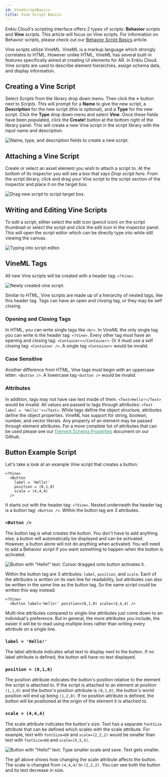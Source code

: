```yaml
---
id: VineScriptBasics
title: Vine Script Basics
---
```


Enklu Cloud's scripting interface offers 2 types of scripts: **Behavior** scripts and **Vine** scripts. This article will focus on Vine scripts. For information on Behavior scripts, please check out our [Behavior Script Basics](/docs/Scripting/BehaviorScriptBasics) article.

Vine scripts utilize VineML. VineML is a markup language which strongly correlates to HTML. However unlike HTML, VineML has several built-in features specifically aimed at creating UI elements for AR. In Enklu Cloud, Vine scripts are used to describe element hierarchies, assign schema data, and display information.

## Creating a Vine Script

Select *Scripts* from the library drop down menu. Then click the **+** button next to *Scripts*. This will prompt for a **Name** to give the new script, a **Description** for the new script (this is optional), and a **Type** for the new script. Click the **Type** drop down menu and select **Vine**. Once these fields have been populated, click the **Create!** button at the bottom right of the library panel. This will create a new Vine script in the script library with the input name and description.

![Name, type, and description fields to create a new script.](/img/product/VineScriptBasics_CreateNewVine.gif)

## Attaching a Vine Script

Create or select an asset element you wish to attach a script to. At the bottom of its inspector you will see a box that says *Drop script here.* From the script library, click and drag your Vine script to the script section of the inspector and place it on the target box.

![Drag new script to script target box.](/img/product/VineScriptBasics_AttachNewVine.gif)

## Writing and Editing Vine Scripts

To edit a script, either select the edit icon (pencil icon) on the script thumbnail or select the script and click the edit icon in the inspector panel. This will open the script editor which can be directly type into while still viewing the canvas.

![Typing into script editor.](/img/product/VineScriptBasics_EditNewVine.gif)

## VineML Tags

All new Vine scripts will be created with a header tag: `<?Vine>`.

![Newly created vine script.](/img/product/VineScriptBasics_NewVineContents.png)

Similar to HTML, Vine scripts are made up of a hierarchy of nested tags, like this header tag. Tags can have an open and closing tag, or they may be self closing.

### Opening and Closing Tags

In HTML, you can write single tags like `<br>`. In VineML the only single tag you can write is the header tag: `<?Vine>`. Every other tag must have an opening and closing tag: `<Container></Container>`. Or it must use a self closing tag: `<Container />`. A single tag `<Container>` would be invalid.

### Case Sensitive

Another difference from HTML, Vine tags must begin with an uppercase letter: `<Button />`. A lowercase tag `<button />` would be invalid.

### Attributes

In addition, tags may not have raw text inside of them. `<Text>Hello!</Text>` would be invalid. All values are passed to tags through attributes: `<Text label = 'Hello!'></Text>`. While tags define the object structure, attributes define the object properties. VineML has support for string, boolean, number, and vector literals. Any property of an element may be passed through element attributes.  For a more complete list of attributes that can be used please see our <a style="color:#35947c" href="https://github.com/enklu/enkluplayer/blob/master/Documentation~/element.schema.properties.md" target="_blank" rel="noopener"><u>Element Schema Properties</u></a> document on our Github.


## Button Example Script

Let's take a look at an example Vine script that creates a button:

```
<?Vine>
  <Button
    label = 'Hello!'
    position = (0,1,0)
    scale = (4,4,4)
  />
```

It starts out with the header tag: `<?Vine>`. Nested underneath the header tag is a button tag: `<Button />`. Within the button tag are 3 attributes. 

### `<Button />`

The button tag is what creates the button. You don't have to add anything else; a button will automatically be displayed and can be activated. However, a button alone will not do anything when activated. You will need to add a Behavior script if you want something to happen when the button is activated.

![Button with "Hello!" text.  Cursor dragged onto button activates it.](/img/product/VineScriptBasics_VineButtonActivate.gif)

Within the button tag are 3 attributes: `label`, `position`, and `scale`. Each of the attributes is written on its own line for readability, but attributes can also be written in the same line as the button tag. So the same script could be written this way instead:

```
<?Vine>
  <Button label='Hello!' position=(0,1,0) scale=(4,4,4) />
```

Multi-line attributes compared to single-line attributes just come down to an individual's preference. But in general, the more attributes you include, the easier it will be to read using multiple lines rather than writing every attribute on a single line.

### `label = 'Hello!'`

The label attribute indicates what text to display next to the button. If no label attribute is defined, the button will have no text displayed.

### `position = (0,1,0)`
The position attribute indicates the button's position relative to the element the script is attached to. If the script is attached to an element at position `(1,1,0)` and the button's position attribute is `(0,1,0)`, the button's world position will end up being `(1,2,0)`. If no position attribute is defined, the button will be positioned at the origin of the element it is attached to.

### `scale = (4,4,4)`
The scale attribute indicates the button's size. Text has a separate `fontSize` attribute that can be defined which scales with the scale attribute. For example, text with `fontSize=60` and `scale=(2,2,2)` would be smaller than text with `fontSize=60` and `scale=(5,5,5)`.

![Button with "Hello!" text.  Type smaller scale and save.  Text gets smaller.](/img/product/VineScriptBasics_VineButtonScale.gif)

The gif above shows how changing the scale attribute affects the button. The scale is changed from `(4,4,4)` to `(2,2,2)`. You can see both the button and its text decrease in size.
